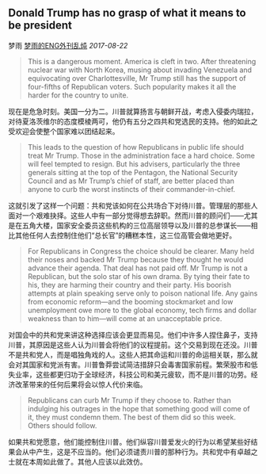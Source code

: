 ## Donald Trump has no grasp of what it means to be president

梦雨 [梦雨的ENG外刊乱炖](javascript:void(0);) *2017-08-22*

> This is a dangerous moment. America is cleft in two. After threatening nuclear war with North Korea, musing about invading Venezuela and equivocating over Charlottesville, Mr Trump still has the support of four-fifths of Republican voters. Such popularity makes it all the harder for the country to unite.

现在是危急时刻。美国一分为二。川普就算扬言与朝鲜开战，考虑入侵委内瑞拉，对待夏洛茨维尔的态度模棱两可，他仍有五分之四共和党选民的支持。他的如此之受欢迎会使整个国家难以团结起来。

> This leads to the question of how Republicans in public life should treat Mr Trump. Those in the administration face a hard choice. Some will feel tempted to resign. But his advisers, particularly the three generals sitting at the top of the Pentagon, the National Security Council and as Mr Trump’s chief of staff, are better placed than anyone to curb the worst instincts of their commander-in-chief.

这就引发了这样一个问题：共和党该如何在公共场合下对待川普。管理层的那些人面对一个艰难抉择。这些人中有一部分觉得想去辞职。然而川普的顾问们——尤其是在五角大楼，国家安全委员这些机构的三位高层领导以及川普的总参谋长——相比其他任何人去控制住他们“总长官”的糟糕本性，这三位高管会做地更好。

> For Republicans in Congress the choice should be clearer. Many held their noses and backed Mr Trump because they thought he would advance their agenda. That deal has not paid off. Mr Trump is not a Republican, but the solo star of his own drama. By tying their fate to his, they are harming their country and their party. His boorish attempts at plain speaking serve only to poison national life. Any gains from economic reform—and the booming stockmarket and low unemployment owe more to the global economy, tech firms and dollar weakness than to him—will come at an unacceptable price.

对国会中的共和党来讲这种选择应该会更显而易见。他们中许多人捏住鼻子，支持川普，其原因是这些人认为川普会将他们的议程提前。这个交易到现在还没。川普不是共和党人，而是唱独角戏的人。这些人把其命运和川普的命运相关联，那么就会对其国家和党派有害。川普鲁莽尝试简洁措辞只会毒害国家前程。繁荣股市和低失业率，这些都更归功于全球经济，科技公司和美元疲软，而不是川普的功劳。经济改革带来的任何后果将会以惊人代价来临。

> Republicans can curb Mr Trump if they choose to. Rather than indulging his outrages in the hope that something good will come of it, they must condemn them. The best of them did so this week. Others should follow.

如果共和党愿意，他们能控制住川普。他们纵容川普爱发火的行为以希望某些好结果会从中产生，这是不应当的。他们必须谴责川普的那种行为。共和党中有卓越之士就在本周如此做了。其他人应该以此效仿。











